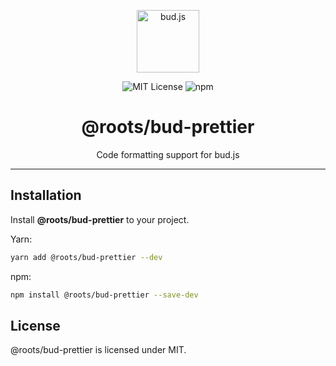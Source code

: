 <p align="center"><img src="https://cdn.roots.io/app/uploads/logo-bud.svg" height="100" alt="bud.js" /></p>

<p align="center">
  <img alt="MIT License" src="https://img.shields.io/github/license/roots/bud?color=%23525ddc&style=flat-square" />
  <img alt="npm" src="https://img.shields.io/npm/v/@roots/bud.svg?color=%23525ddc&style=flat-square" />
</p>

<h1 align="center"><strong>@roots/bud-prettier</strong></h1>

<p align="center">
  Code formatting support for bud.js
</p>

---

## Installation

Install **@roots/bud-prettier** to your project.

Yarn:

```sh
yarn add @roots/bud-prettier --dev
```

npm:

```sh
npm install @roots/bud-prettier --save-dev
```

## License

@roots/bud-prettier is licensed under MIT.

